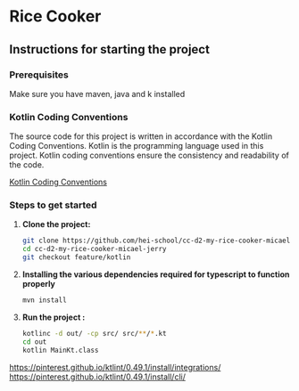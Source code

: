 # Rice Cooker

## Instructions for starting the project

### Prerequisites

Make sure you have maven, java and k installed

### Kotlin Coding Conventions

The source code for this project is written in accordance with the Kotlin Coding Conventions.
Kotlin is the programming language used in this project. Kotlin coding conventions ensure the consistency and readability of the code.

[Kotlin Coding Conventions](https://kotlinlang.org/docs/coding-conventions.html)

### Steps to get started

1. **Clone the project:**

   ```bash
   git clone https://github.com/hei-school/cc-d2-my-rice-cooker-micael-jerry.git
   cd cc-d2-my-rice-cooker-micael-jerry
   git checkout feature/kotlin

2. **Installing the various dependencies required for typescript to function properly**

   ```bash
   mvn install

3. **Run the project :**

   ```bash
   kotlinc -d out/ -cp src/ src/**/*.kt
   cd out
   kotlin MainKt.class

https://pinterest.github.io/ktlint/0.49.1/install/integrations/
https://pinterest.github.io/ktlint/0.49.1/install/cli/
